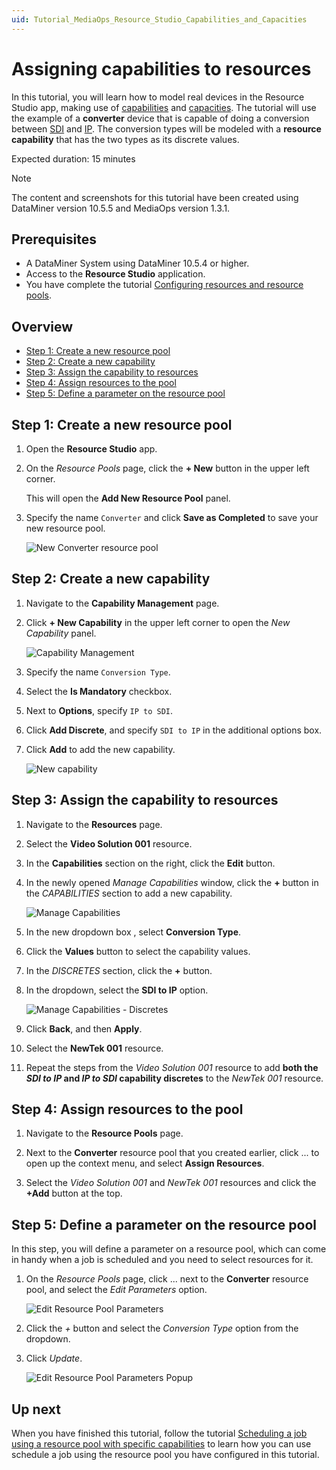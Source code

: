 ```yaml
---
uid: Tutorial_MediaOps_Resource_Studio_Capabilities_and_Capacities
---
```


# Assigning capabilities to resources

In this tutorial, you will learn how to model real devices in the Resource Studio app, making use of [capabilities](xref:MO_Resource_Studio#capabilities) and [capacities](xref:MO_Resource_Studio#capacities). The tutorial will use the example of a **converter** device that is capable of doing a conversion between [SDI](https://en.wikipedia.org/wiki/Serial_digital_interface) and [IP](https://en.wikipedia.org/wiki/Internet_Protocol). The conversion types will be modeled with a **resource capability** that has the two types as its discrete values.

Expected duration: 15 minutes

> [!NOTE]
> The content and screenshots for this tutorial have been created using DataMiner version 10.5.5 and MediaOps version 1.3.1.

## Prerequisites

- A DataMiner System using DataMiner 10.5.4 or higher.
- Access to the **Resource Studio** application.
- You have complete the tutorial [Configuring resources and resource pools](xref:Tutorial_MediaOps_Resource_Studio_Intro).

## Overview

- [Step 1: Create a new resource pool](#step-1-create-a-new-resource-pool)
- [Step 2: Create a new capability](#step-2-create-a-new-capability)
- [Step 3: Assign the capability to resources](#step-3-assign-the-capability-to-resources)
- [Step 4: Assign resources to the pool](#step-4-assign-resources-to-the-pool)
- [Step 5: Define a parameter on the resource pool](#step-5-define-a-parameter-on-the-resource-pool)

## Step 1: Create a new resource pool

1. Open the **Resource Studio** app.

1. On the *Resource Pools* page, click the **+ New** button in the upper left corner.

   This will open the **Add New Resource Pool** panel.

1. Specify the name `Converter` and click **Save as Completed** to save your new resource pool.

   ![New Converter resource pool](~/solutions/images/Resource_Studio_New_Converter_Pool.png)

## Step 2: Create a new capability

1. Navigate to the **Capability Management** page.

1. Click **+ New Capability** in the upper left corner to open the *New Capability* panel.

   ![Capability Management](~/solutions/images/Resource_Studio_Capability_Management.png)

1. Specify the name `Conversion Type`.

1. Select the **Is Mandatory** checkbox.

1. Next to **Options**, specify `IP to SDI`.

1. Click **Add Discrete**, and specify `SDI to IP` in the additional options box.

1. Click **Add** to add the new capability.

   ![New capability](~/solutions/images/Resource_Studio_New_Capability.png)

## Step 3: Assign the capability to resources

1. Navigate to the **Resources** page.

1. Select the **Video Solution 001** resource.

1. In the **Capabilities** section on the right, click the **Edit** button.

1. In the newly opened *Manage Capabilities* window, click the **+** button in the *CAPABILITIES* section to add a new capability.

   ![Manage Capabilities](~/solutions/images/Resource_Studio_Manage_Capabilities.png)

1. In the new dropdown box , select **Conversion Type**.

1. Click the **Values** button to select the capability values.

1. In the *DISCRETES* section, click the **+** button.

1. In the dropdown, select the **SDI to IP** option.

   ![Manage Capabilities - Discretes](~/solutions/images/Resource_Studio_Manage_Capabilities_Discretes.png)

1. Click **Back**, and then **Apply**.

1. Select the **NewTek 001** resource.

1. Repeat the steps from the *Video Solution 001* resource to add **both the *SDI to IP* and *IP to SDI* capability discretes** to the *NewTek 001* resource.

## Step 4: Assign resources to the pool

1. Navigate to the **Resource Pools** page.

1. Next to the **Converter** resource pool that you created earlier, click ... to open up the context menu, and select **Assign Resources**.

1. Select the *Video Solution 001* and *NewTek 001* resources and click the **+Add** button at the top.

## Step 5: Define a parameter on the resource pool

In this step, you will define a parameter on a resource pool, which can come in handy when a job is scheduled and you need to select resources for it.

1. On the *Resource Pools* page, click ... next to the **Converter** resource pool, and select the *Edit Parameters* option.

   ![Edit Resource Pool Parameters](~/solutions/images/Resource_Studio_Edit_Resource_Pool_Parameters.png)

1. Click the *+* button and select the *Conversion Type* option from the dropdown.

1. Click *Update*.

   ![Edit Resource Pool Parameters Popup](~/solutions/images/Resource_Studio_Edit_Resource_Pool_Parameters_Popup.png)

## Up next

When you have finished this tutorial, follow the tutorial [Scheduling a job using a resource pool with specific capabilities](xref:Tutorial_MediaOps_Scheduling_Configurations) to learn how you can use schedule a job using the resource pool you have configured in this tutorial.
